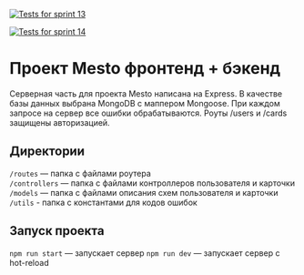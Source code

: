 [![Tests for sprint 13](https://github.com/ladykot/express-mesto-gha/actions/workflows/tests-13-sprint.yml/badge.svg)](https://github.com/ladykot/express-mesto-gha/actions/workflows/tests-13-sprint.yml) 

[![Tests for sprint 14](https://github.com/$ladykot/express-mesto-gha/actions/workflows/tests-14-sprint.yml/badge.svg)](https://github.com/ladykot/express-mesto-gha/actions/workflows/tests-14-sprint.yml)
# Проект Mesto фронтенд + бэкенд

Серверная часть для проекта Mesto написана на Express.
В качестве базы данных выбрана MongoDB с маппером Mongoose.
При каждом запросе на сервер все ошибки обрабатываются.
Роуты /users и /cards защищены авторизацией.

## Директории

`/routes` — папка с файлами роутера  
`/controllers` — папка с файлами контроллеров пользователя и карточки  
`/models` — папка с файлами описания схем пользователя и карточки  
`/utils` - папка c константами для кодов ошибок

## Запуск проекта

`npm run start` — запускает сервер
`npm run dev` — запускает сервер с hot-reload
